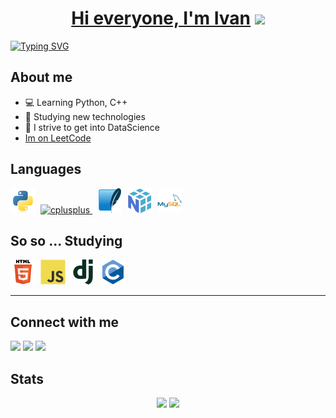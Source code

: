 <h1 align="center"><a href="https://t.me/PythonBlog_GuSlan" target="_blank">Hi everyone, I'm Ivan</a> 
<img src="https://github.com/blackcater/blackcater/raw/main/images/Hi.gif" height="32"/></h1>
<a href="https://git.io/typing-svg"><img src="https://readme-typing-svg.herokuapp.com?font=Fira+Code&pause=500&width=435&lines=I%60m+computer+genius.+.+.;maybe)" alt="Typing SVG" /></a>

<h2>About me</h2>

- 💻 Learning Python, С++
- 👀 Studying new technologies
- 🐾 I strive to get into DataScience
- <a href="https://leetcode.com/VaniLb" target="_blank">Im on LeetCode</a> 
<h2>Languages</h2>

<div>
  <a href="https://www.python.org/"><img src="https://github.com/devicons/devicon/blob/master/icons/python/python-original.svg" title="Python" alt="Python" width="40" height="40"/></a>&nbsp;
  <a href="https://www.w3schools.com/cpp/" target="_blank" rel="noreferrer"> <img src="https://raw.githubusercontent.com/daniilshat/daniilshat/2d7eafe5250314b3d422c86b35de062e0f1f5178/icons/C%2B%2B.svg" alt="cplusplus" width="40" height="40"/> </a> &nbsp;
  <a href="https://www.python.org/"><img src="https://github.com/devicons/devicon/blob/master/icons/sqlite/sqlite-original.svg" title="sqlite" alt="sqlite" width="40" height="40"/></a>&nbsp;
  <a href="https://www.python.org/"><img src="https://github.com/devicons/devicon/blob/master/icons/numpy/numpy-original.svg" title="numpy" alt="numpy" width="40" height="40"/></a>&nbsp;
  <a href="https://www.python.org/"><img src="https://github.com/devicons/devicon/blob/master/icons/mysql/mysql-original-wordmark.svg" title="mysql" alt="mysql" width="40" height="40"/></a>&nbsp;
</div>

<h2>So so ... Studying</h2>

<div>
  <a href=""><img src="https://github.com/devicons/devicon/blob/master/icons/html5/html5-original-wordmark.svg" title="Html" alt="Html" width="40" height="40"/></a>&nbsp;
  <a href=""><img src="https://github.com/devicons/devicon/blob/master/icons/javascript/javascript-original.svg" title="JavaScript" alt="JavaScript" width="40" height="40"/></a>&nbsp;
  <a href=""><img src="https://github.com/devicons/devicon/blob/master/icons/django/django-plain.svg" title="django" alt="django" width="40" height="40"/></a>&nbsp;
  <a href=""><img src="https://github.com/devicons/devicon/blob/master/icons/c/c-original.svg" title="c" alt="c" width="40" height="40"/></a>&nbsp;
</div>

---

<h2>Connect with me</h2>
<a href="https://vk.com/jdem_radocty" target="_blank"><img src="https://img.shields.io/badge/VKontakte-0088cc?logo=vk&logoColor=white"/></a>
<a href="t.me/Ivanko_Ebanko" target="_blank"><img src="https://img.shields.io/badge/telegram-0088cc?logo=telegram&logoColor=white"/></a>
<a href="https://discordapp.com/users/561579201552187392/" target="_blank"><img src="https://img.shields.io/badge/discord-5865F2?logo=discord&logoColor=white"/></a>

<h2>Stats</h2>

<div align="center">
  <img height="180" src="https://github-readme-stats-sigma-five.vercel.app/api?username=VaniLb&show_icons=true&count_private=true&theme=codeSTACKr&bg_color=0d1117&border_color=30363d"/>
  <img height="180" src="https://github-readme-stats-sigma-five.vercel.app//api/top-langs/?username=VaniLb&layout=compact&theme=codeSTACKr&border_color=30363d&bg_color=0d1117"/>
</div>
